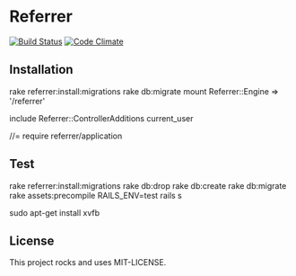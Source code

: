 # Referrer

[![Build Status](https://api.travis-ci.org/salkar/referrer.svg?branch=master)](http://travis-ci.org/salkar/referrer)
[![Code Climate](https://codeclimate.com/github/salkar/referrer.svg)](https://codeclimate.com/github/salkar/referrer)

## Installation

rake referrer:install:migrations
rake db:migrate
mount Referrer::Engine => '/referrer'

include Referrer::ControllerAdditions
current_user

//= require referrer/application

## Test
rake referrer:install:migrations
rake db:drop
rake db:create
rake db:migrate
rake assets:precompile
RAILS_ENV=test rails s

sudo apt-get install xvfb

## License

This project rocks and uses MIT-LICENSE.